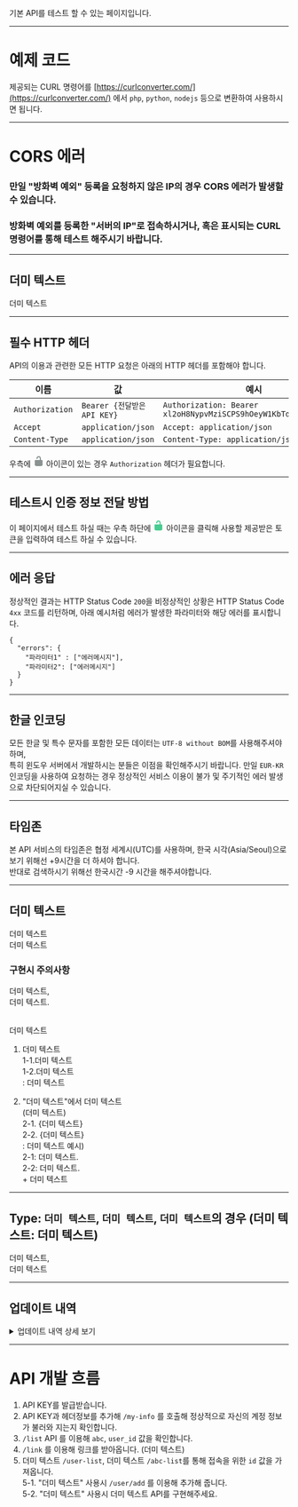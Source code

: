 기본 API를 테스트 할 수 있는 페이지입니다.<br/>


* * *

예제 코드
=====

제공되는 CURL 명령어를 [https://curlconverter.com/](https://curlconverter.com/) 에서 `php`, `python`, `nodejs` 등으로 변환하여 사용하시면 됩니다.

* * *

CORS 에러
=======

### 만일 "방화벽 예외" 등록을 요청하지 않은 IP의 경우 CORS 에러가 발생할 수 있습니다.

### 방화벽 예외를 등록한 "서버의 IP"로 접속하시거나, 혹은 표시되는 CURL 명령어를 통해 테스트 해주시기 바랍니다.

* * *

더미 텍스트
-----------------------------------

더미 텍스트

* * *

필수 HTTP 헤더
----------

API의 이용과 관련한 모든 HTTP 요청은 아래의 HTTP 헤더를 포함해야 합니다.

|이름|값|예시|
|---|---|---|
|`Authorization`|`Bearer {전달받은 API KEY}`|`Authorization: Bearer xl2oH8NypvMziSCPS9hOeyW1KbTd9Ht1RgnV7CAu`|
|`Accept`|`application/json`|`Accept: application/json`|
|`Content-Type`|`application/json`|`Content-Type: application/json`|

우측에 <svg fill="#8a9391" height="20" width="20"><svg id="unlocked" viewBox="0 0 20 20"><path d="M15.8 8H14V5.6C14 2.703 12.665 1 10 1 7.334 1 6 2.703 6 5.6V6h2v-.801C8 3.754 8.797 3 10 3c1.203 0 2 .754 2 2.199V8H4c-.553 0-1 .646-1 1.199V17c0 .549.428 1.139.951 1.307l1.197.387C5.672 18.861 6.55 19 7.1 19h5.8c.549 0 1.428-.139 1.951-.307l1.196-.387c.524-.167.953-.757.953-1.306V9.199C17 8.646 16.352 8 15.8 8z"></path></svg></svg> 아이콘이 있는 경우 `Authorization` 헤더가 필요합니다.

* * *

테스트시 인증 정보 전달 방법
----------------

이 페이지에서 테스트 하실 때는 우측 하단에 <svg fill="#49cc90" height="20" width="20"><svg id="unlocked" viewBox="0 0 20 20"><path d="M15.8 8H14V5.6C14 2.703 12.665 1 10 1 7.334 1 6 2.703 6 5.6V6h2v-.801C8 3.754 8.797 3 10 3c1.203 0 2 .754 2 2.199V8H4c-.553 0-1 .646-1 1.199V17c0 .549.428 1.139.951 1.307l1.197.387C5.672 18.861 6.55 19 7.1 19h5.8c.549 0 1.428-.139 1.951-.307l1.196-.387c.524-.167.953-.757.953-1.306V9.199C17 8.646 16.352 8 15.8 8z"></path></svg></svg> 아이콘을 클릭해 사용할 제공받은 토큰을 입력하여 테스트 하실 수 있습니다.

* * *

에러 응답
-----

정상적인 결과는 HTTP Status Code `200`을 비정상적인 상황은 HTTP Status Code `4xx` 코드를 리턴하며,
아래 예시처럼 에러가 발생한 파라미터와 해당 에러를 표시합니다.

    {
      "errors": {
        "파라미터1" : ["에러메시지"],
        "파라미터2": ["에러메시지"]
      }
    }


* * *

한글 인코딩
------

모든 한글 및 특수 문자를 포함한 모든 데이터는 `UTF-8 without BOM`를 사용해주셔야하며,<br/>
특히 윈도우 서버에서 개발하시는 분들은 이점을 확인해주시기 바랍니다. 만일 `EUR-KR` 인코딩을 사용하여 요청하는 경우 정상적인 서비스 이용이 불가 및 주기적인 에러 발생으로 차단되어지실 수 있습니다.

* * *

타임존
---

본 API 서비스의 타임존은 협정 세계시(UTC)를 사용하며, 한국 시각(Asia/Seoul)으로 보기 위해선 +9시간을 더 하셔야 합니다.<br/>
반대로 검색하시기 위해선 한국시간 -9 시간을 해주셔야합니다.

* * *

더미 텍스트
-------------------------------------------

더미 텍스트<br/>
더미 텍스트

### 구현시 주의사항

더미 텍스트,<br/>
더미 텍스트.<br/><br/>

더미 텍스트<br/>

1.  더미 텍스트<br/>
    1-1.더미 텍스트<br/>
    1-2.더미 텍스트<br/>
    : 더미 텍스트

2.  "더미 텍스트"에서 더미 텍스트<br/>
    (더미 텍스트)<br/>
    2-1. {더미 텍스트}<br/>
    2-2. {더미 텍스트}<br/>
    : 더미 텍스트
    예시)<br/>
    2-1: 더미 텍스트.<br/>
    2-2: 더미 텍스트.<br/>
    \+ 더미 텍스트



* * *

Type: `더미 텍스트`, `더미 텍스트`, `더미 텍스트`의 경우 (더미 텍스트: 더미 텍스트)
--------------------------------------------------------

더미 텍스트,<br/>
더미 텍스트

* * *

업데이트 내역
-------
<details>
<summary>업데이트 내역 상세 보기</summary>

### 1.0.0

    - 최초 개발

</details>

* * *

API 개발 흐름
=========

1.  API KEY를 발급받습니다.
2.  API KEY과 헤더정보를 추가해 `/my-info` 를 호출해 정상적으로 자신의 계정 정보가 불러와 지는지 확인합니다.
3.  `/list` API 를 이용해 `abc`, `user_id` 값을 확인합니다.
4.  `/link` 를 이용해 링크를 받아옵니다. (더미 텍스트)
5.  더미 텍스트 `/user-list`, 더미 텍스트 `/abc-list`를 통해 접속을 위한 `id` 값을 가져옵니다.<br/>
    5-1. "더미 텍스트" 사용시 `/user/add` 를 이용해 추가해 줍니다.<br/>
    5-2. "더미 텍스트" 사용시 더미 텍스트 API를 구현해주세요.<br/>